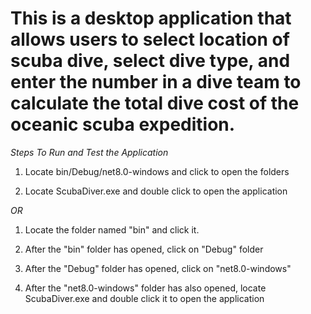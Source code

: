 # This is a desktop application that allows users to select location of scuba dive, select dive type, and enter the number in a dive team to calculate the total dive cost of the oceanic scuba expedition.

*Steps To Run and Test the Application*

1. Locate bin/Debug/net8.0-windows and click to open the folders

2. Locate ScubaDiver.exe and double click to open the application 

*OR*

1. Locate the folder named "bin" and click it.

2. After the "bin" folder has opened, click on "Debug" folder

3. After the "Debug" folder has opened, click on "net8.0-windows"

4. After the "net8.0-windows" folder has also opened, locate ScubaDiver.exe and double click it to open the application
